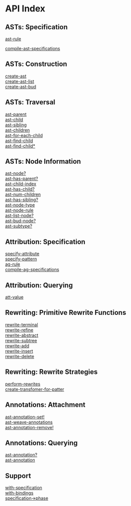 # API Index #

## ASTs: Specification ##

[ast-rule](ASTs#ast-rule.md)

[compile-ast-specifications](ASTs#compile-ast-specifications.md)

<h2>ASTs: Construction</h2>

<a href='ASTs#create-ast.md'>create-ast</a><br>
<a href='ASTs#create-ast-list.md'>create-ast-list</a><br>
<a href='ASTs#create-ast-bud.md'>create-ast-bud</a><br>

<h2>ASTs: Traversal</h2>

<a href='ASTs#ast-parent.md'>ast-parent</a><br>
<a href='ASTs#ast-child.md'>ast-child</a><br>
<a href='ASTs#ast-sibling.md'>ast-sibling</a><br>
<a href='ASTs#ast-children.md'>ast-children</a><br>
<a href='ASTs#ast-for-each-child.md'>ast-for-each-child</a><br>
<a href='ASTs#ast-find-child.md'>ast-find-child</a><br>
<a href='ASTs#ast-find-child*.md'>ast-find-child*</a><br>

<h2>ASTs: Node Information</h2>

<a href='ASTs#ast-node?.md'>ast-node?</a><br>
<a href='ASTs#ast-has-parent?.md'>ast-has-parent?</a><br>
<a href='ASTs#ast-child-index.md'>ast-child-index</a><br>
<a href='ASTs#ast-has-child?.md'>ast-has-child?</a><br>
<a href='ASTs#ast-num-children.md'>ast-num-children</a><br>
<a href='ASTs#ast-has-sibling?.md'>ast-has-sibling?</a><br>
<a href='ASTs#ast-node-type.md'>ast-node-type</a><br>
<a href='ASTs#ast-node-rule.md'>ast-node-rule</a><br>
<a href='ASTs#ast-list-node?.md'>ast-list-node?</a><br>
<a href='ASTs#ast-bud-node?.md'>ast-bud-node?</a><br>
<a href='ASTs#ast-subtype?.md'>ast-subtype?</a>

<h2>Attribution: Specification</h2>

<a href='Attributes#specify-attribute.md'>specify-attribute</a><br>
<a href='Attributes#specify-pattern.md'>specify-pattern</a><br>
<a href='Attributes#ag-rule.md'>ag-rule</a><br>
<a href='Attributes#compile-ag-specifications.md'>compile-ag-specifications</a>

<h2>Attribution: Querying</h2>

<a href='Attributes#att-value.md'>att-value</a>

<h2>Rewriting: Primitive Rewrite Functions</h2>

<a href='Rewrites#rewrite-terminal.md'>rewrite-terminal</a><br>
<a href='Rewrites#rewrite-refine.md'>rewrite-refine</a><br>
<a href='Rewrites#rewrite-abstract.md'>rewrite-abstract</a><br>
<a href='Rewrites#rewrite-subtree.md'>rewrite-subtree</a><br>
<a href='Rewrites#rewrite-add.md'>rewrite-add</a><br>
<a href='Rewrites#rewrite-insert.md'>rewrite-insert</a><br>
<a href='Rewrites#rewrite-delete.md'>rewrite-delete</a>

<h2>Rewriting: Rewrite Strategies</h2>

<a href='Rewrites#perform-rewrites.md'>perform-rewrites</a><br>
<a href='Rewrites#create-transformer-for-pattern.md'>create-transfomer-for-patter</a>

<h2>Annotations: Attachment</h2>

<a href='Annotations#ast-annotation-set!.md'>ast-annotation-set!</a><br>
<a href='Annotations#ast-weave-annotations.md'>ast-weave-annotations</a><br>
<a href='Annotations#ast-annotation-remove!.md'>ast-annotation-remove!</a>

<h2>Annotations: Querying</h2>

<a href='Annotations#ast-annotation?.md'>ast-annotation?</a><br>
<a href='Annotations#ast-annotation.md'>ast-annotation</a>

<h2>Support</h2>

<a href='SupportAPI#with-specification.md'>with-specification</a><br>
<a href='SupportAPI#with-bindings.md'>with-bindings</a><br>
<a href='SupportAPI#specification->phase.md'>specification-&gt;phase</a>
